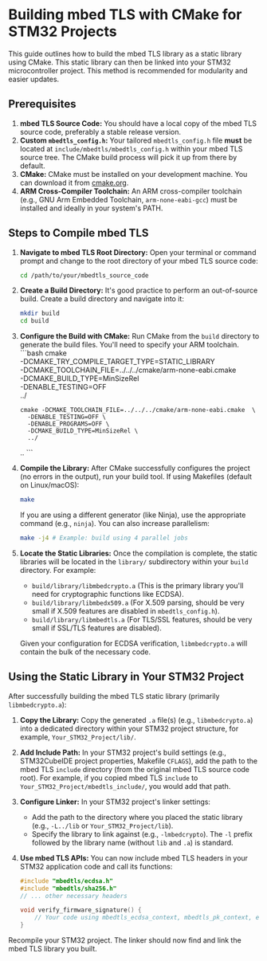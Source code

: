 # Building mbed TLS with CMake for STM32 Projects

This guide outlines how to build the mbed TLS library as a static library using CMake. This static library can then be linked into your STM32 microcontroller project. This method is recommended for modularity and easier updates.

## Prerequisites

1.  **mbed TLS Source Code:** You should have a local copy of the mbed TLS source code, preferably a stable release version.
2.  **Custom `mbedtls_config.h`:** Your tailored `mbedtls_config.h` file **must** be located at `include/mbedtls/mbedtls_config.h` within your mbed TLS source tree. The CMake build process will pick it up from there by default.
3.  **CMake:** CMake must be installed on your development machine. You can download it from [cmake.org](https://cmake.org/download/).
4.  **ARM Cross-Compiler Toolchain:** An ARM cross-compiler toolchain (e.g., GNU Arm Embedded Toolchain, `arm-none-eabi-gcc`) must be installed and ideally in your system's PATH.

## Steps to Compile mbed TLS

1.  **Navigate to mbed TLS Root Directory:**
    Open your terminal or command prompt and change to the root directory of your mbed TLS source code:
    ```bash
    cd /path/to/your/mbedtls_source_code
    ```

2.  **Create a Build Directory:**
    It's good practice to perform an out-of-source build. Create a build directory and navigate into it:
    ```bash
    mkdir build
    cd build
    ```

3.  **Configure the Build with CMake:**
    Run CMake from the `build` directory to generate the build files. You'll need to specify your ARM toolchain.
        ```bash
        cmake \
          -DCMAKE_TRY_COMPILE_TARGET_TYPE=STATIC_LIBRARY \
          -DCMAKE_TOOLCHAIN_FILE=../../../cmake/arm-none-eabi.cmake \
          -DCMAKE_BUILD_TYPE=MinSizeRel \
          -DENABLE_TESTING=OFF \
          ../

        cmake -DCMAKE_TOOLCHAIN_FILE=../../../cmake/arm-none-eabi.cmake  \
          -DENABLE_TESTING=OFF \
          -DENABLE_PROGRAMS=OFF \
          -DCMAKE_BUILD_TYPE=MinSizeRel \
          ../
      ..
        ```

4.  **Compile the Library:**
    After CMake successfully configures the project (no errors in the output), run your build tool. If using Makefiles (default on Linux/macOS):
    ```bash
    make
    ```
    If you are using a different generator (like Ninja), use the appropriate command (e.g., `ninja`). You can also increase parallelism:
    ```bash
    make -j4 # Example: build using 4 parallel jobs
    ```

5.  **Locate the Static Libraries:**
    Once the compilation is complete, the static libraries will be located in the `library/` subdirectory within your `build` directory.
    For example:
    * `build/library/libmbedcrypto.a` (This is the primary library you'll need for cryptographic functions like ECDSA).
    * `build/library/libmbedx509.a` (For X.509 parsing, should be very small if X.509 features are disabled in `mbedtls_config.h`).
    * `build/library/libmbedtls.a` (For TLS/SSL features, should be very small if SSL/TLS features are disabled).

    Given your configuration for ECDSA verification, `libmbedcrypto.a` will contain the bulk of the necessary code.

## Using the Static Library in Your STM32 Project

After successfully building the mbed TLS static library (primarily `libmbedcrypto.a`):

1.  **Copy the Library:**
    Copy the generated `.a` file(s) (e.g., `libmbedcrypto.a`) into a dedicated directory within your STM32 project structure, for example, `Your_STM32_Project/lib/`.

2.  **Add Include Path:**
    In your STM32 project's build settings (e.g., STM32CubeIDE project properties, Makefile `CFLAGS`), add the path to the mbed TLS `include` directory (from the original mbed TLS source code root).
    For example, if you copied mbed TLS `include` to `Your_STM32_Project/mbedtls_include/`, you would add that path.

3.  **Configure Linker:**
    In your STM32 project's linker settings:
    * Add the path to the directory where you placed the static library (e.g., `-L../lib` or `Your_STM32_Project/lib`).
    * Specify the library to link against (e.g., `-lmbedcrypto`). The `-l` prefix followed by the library name (without `lib` and `.a`) is standard.

4.  **Use mbed TLS APIs:**
    You can now include mbed TLS headers in your STM32 application code and call its functions:
    ```c
    #include "mbedtls/ecdsa.h"
    #include "mbedtls/sha256.h"
    // ... other necessary headers

    void verify_firmware_signature() {
        // Your code using mbedtls_ecdsa_context, mbedtls_pk_context, etc.
    }
    ```

Recompile your STM32 project. The linker should now find and link the mbed TLS library you built.